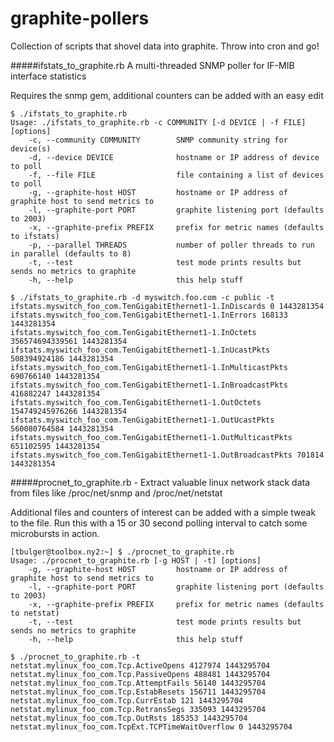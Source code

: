 # graphite-pollers
Collection of scripts that shovel data into graphite.  Throw into cron and go!

#####ifstats_to_graphite.rb
A multi-threaded SNMP poller for IF-MIB interface statistics

Requires the snmp gem, additional counters can be added with an easy edit

```
$ ./ifstats_to_graphite.rb
Usage: ./ifstats_to_graphite.rb -c COMMUNITY [-d DEVICE | -f FILE] [options]
    -c, --community COMMUNITY        SNMP community string for device(s)
    -d, --device DEVICE              hostname or IP address of device to poll
    -f, --file FILE                  file containing a list of devices to poll
    -g, --graphite-host HOST         hostname or IP address of graphite host to send metrics to
    -l, --graphite-port PORT         graphite listening port (defaults to 2003)
    -x, --graphite-prefix PREFIX     prefix for metric names (defaults to ifstats)
    -p, --parallel THREADS           number of poller threads to run in parallel (defaults to 8)
    -t, --test                       test mode prints results but sends no metrics to graphite
    -h, --help                       this help stuff

$ ./ifstats_to_graphite.rb -d myswitch.foo.com -c public -t
ifstats.myswitch_foo_com.TenGigabitEthernet1-1.InDiscards 0 1443281354
ifstats.myswitch_foo_com.TenGigabitEthernet1-1.InErrors 168133 1443281354
ifstats.myswitch_foo_com.TenGigabitEthernet1-1.InOctets 356574694339561 1443281354
ifstats.myswitch_foo_com.TenGigabitEthernet1-1.InUcastPkts 508394924186 1443281354
ifstats.myswitch_foo_com.TenGigabitEthernet1-1.InMulticastPkts 690766140 1443281354
ifstats.myswitch_foo_com.TenGigabitEthernet1-1.InBroadcastPkts 416882247 1443281354
ifstats.myswitch_foo_com.TenGigabitEthernet1-1.OutOctets 154749245976266 1443281354
ifstats.myswitch_foo_com.TenGigabitEthernet1-1.OutUcastPkts 560080764584 1443281354
ifstats.myswitch_foo_com.TenGigabitEthernet1-1.OutMulticastPkts 651102595 1443281354
ifstats.myswitch_foo_com.TenGigabitEthernet1-1.OutBroadcastPkts 701814 1443281354
```


  


#####procnet_to_graphite.rb - Extract valuable linux network stack data from files like /proc/net/snmp and /proc/net/netstat

Additional files and counters of interest can be added with a simple tweak to the file.  Run this with a 15 or 30 second polling interval to catch some microbursts in action.

```
[tbulger@toolbox.ny2:~] $ ./procnet_to_graphite.rb 
Usage: ./procnet_to_graphite.rb [-g HOST | -t] [options]
    -g, --graphite-host HOST         hostname or IP address of graphite host to send metrics to
    -l, --graphite-port PORT         graphite listening port (defaults to 2003)
    -x, --graphite-prefix PREFIX     prefix for metric names (defaults to netstat)
    -t, --test                       test mode prints results but sends no metrics to graphite
    -h, --help                       this help stuff

$ ./procnet_to_graphite.rb -t
netstat.mylinux_foo_com.Tcp.ActiveOpens 4127974 1443295704
netstat.mylinux_foo_com.Tcp.PassiveOpens 488481 1443295704
netstat.mylinux_foo_com.Tcp.AttemptFails 56140 1443295704
netstat.mylinux_foo_com.Tcp.EstabResets 156711 1443295704
netstat.mylinux_foo_com.Tcp.CurrEstab 121 1443295704
netstat.mylinux_foo_com.Tcp.RetransSegs 335093 1443295704
netstat.mylinux_foo_com.Tcp.OutRsts 185353 1443295704
netstat.mylinux_foo_com.TcpExt.TCPTimeWaitOverflow 0 1443295704
```


